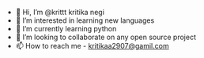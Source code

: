 - 👋 Hi, I’m @krittt kritika negi
- 👀 I’m interested in learning new languages 
- 🌱 I’m currently learning python
- 💞️ I’m looking to collaborate on any open source project
- 📫 How to reach me - kritikaa2907@gamil.com

<!---
krittt/krittt is a ✨ special ✨ repository because its `README.md` (this file) appears on your GitHub profile.
You can click the Preview link to take a look at your changes.
--->
